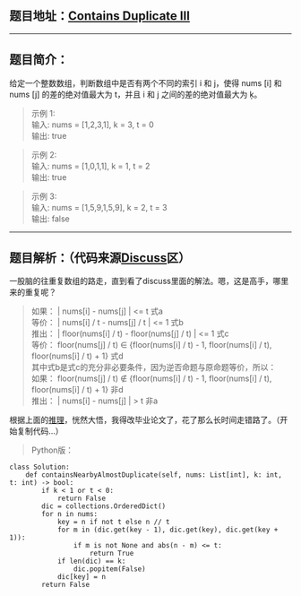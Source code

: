 ## 题目地址：[Contains Duplicate III](https://leetcode.com/problems/contains-duplicate-iii/)
---
## 题目简介：
给定一个整数数组，判断数组中是否有两个不同的索引 i 和 j，使得 nums [i] 和 nums [j] 的差的绝对值最大为 t，并且 i 和 j 之间的差的绝对值最大为 ķ。  

> 示例 1:  
> 输入: nums = [1,2,3,1], k = 3, t = 0  
> 输出: true
 
> 示例 2:  
> 输入: nums = [1,0,1,1], k = 1, t = 2  
> 输出: true
 
> 示例 3:  
> 输入: nums = [1,5,9,1,5,9], k = 2, t = 3  
> 输出: false
---
## 题目解析：（代码来源[Discuss](https://leetcode.com/problems/contains-duplicate-iii/discuss/61756/Python-OrderedDict)区）
一股脑的往重复数组的路走，直到看了discuss里面的解法。嗯，这是高手，哪里来的重复呢？  
> 如果： | nums[i] - nums[j] | <= t 式a  
> 等价： | nums[i] / t - nums[j] / t | <= 1 式b  
> 推出： | floor(nums[i] / t) - floor(nums[j] / t) | <= 1 式c  
> 等价： floor(nums[j] / t) ∈ {floor(nums[i] / t) - 1, floor(nums[i] / t), floor(nums[i] / t) + 1} 式d  
其中式b是式c的充分非必要条件，因为逆否命题与原命题等价，所以：   
> 如果： floor(nums[j] / t) ∉ {floor(nums[i] / t) - 1, floor(nums[i] / t), floor(nums[i] / t) + 1} 非d   
> 推出： | nums[i] - nums[j] | > t 非a  

根据上面的[推理](https://leetcode.com/problems/contains-duplicate-iii/discuss/61756/Python-OrderedDict)，恍然大悟，我得改毕业论文了，花了那么长时间走错路了。（开始复制代码...）
>Python版：

```
class Solution:
    def containsNearbyAlmostDuplicate(self, nums: List[int], k: int, t: int) -> bool:
        if k < 1 or t < 0:
            return False
        dic = collections.OrderedDict()
        for n in nums:
            key = n if not t else n // t
            for m in (dic.get(key - 1), dic.get(key), dic.get(key + 1)):
                if m is not None and abs(n - m) <= t:
                    return True
            if len(dic) == k:
                dic.popitem(False)
            dic[key] = n
        return False
```
